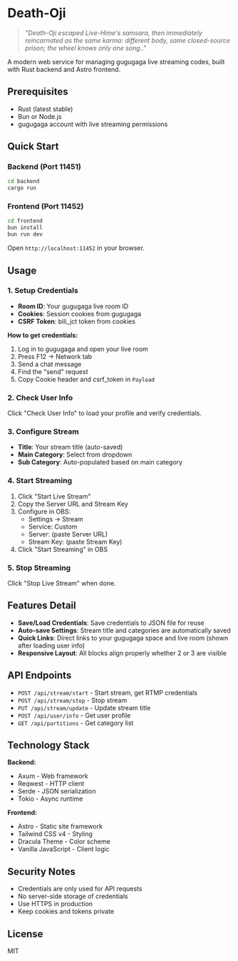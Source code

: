 # Death-Oji

> *"Death-Oji escaped Live-Hime's samsara,*
> *then immediately reincarnated as the same karma:*
> *different body, same closed-source prison;*
> *the wheel knows only one song.."*

A modern web service for managing gugugaga live streaming codes, built with Rust backend and Astro frontend.

## Prerequisites

- Rust (latest stable)
- Bun or Node.js
- gugugaga account with live streaming permissions

## Quick Start

### Backend (Port 11451)

```bash
cd backend
cargo run
```

### Frontend (Port 11452)

```bash
cd frontend
bun install
bun run dev
```

Open `http://localhost:11452` in your browser.

## Usage

### 1. Setup Credentials

- **Room ID**: Your gugugaga live room ID
- **Cookies**: Session cookies from gugugaga
- **CSRF Token**: bili_jct token from cookies

**How to get credentials:**
1. Log in to gugugaga and open your live room
2. Press F12 → Network tab
3. Send a chat message
4. Find the "send" request
5. Copy Cookie header and csrf_token in `Payload`

### 2. Check User Info

Click "Check User Info" to load your profile and verify credentials.

### 3. Configure Stream

- **Title**: Your stream title (auto-saved)
- **Main Category**: Select from dropdown
- **Sub Category**: Auto-populated based on main category

### 4. Start Streaming

1. Click "Start Live Stream"
2. Copy the Server URL and Stream Key
3. Configure in OBS:
   - Settings → Stream
   - Service: Custom
   - Server: (paste Server URL)
   - Stream Key: (paste Stream Key)
4. Click "Start Streaming" in OBS

### 5. Stop Streaming

Click "Stop Live Stream" when done.

## Features Detail

- **Save/Load Credentials**: Save credentials to JSON file for reuse
- **Auto-save Settings**: Stream title and categories are automatically saved
- **Quick Links**: Direct links to your gugugaga space and live room (shown after loading user info)
- **Responsive Layout**: All blocks align properly whether 2 or 3 are visible

## API Endpoints

- `POST /api/stream/start` - Start stream, get RTMP credentials
- `POST /api/stream/stop` - Stop stream
- `PUT /api/stream/update` - Update stream title
- `POST /api/user/info` - Get user profile
- `GET /api/partitions` - Get category list

## Technology Stack

**Backend:**
- Axum - Web framework
- Reqwest - HTTP client
- Serde - JSON serialization
- Tokio - Async runtime

**Frontend:**
- Astro - Static site framework
- Tailwind CSS v4 - Styling
- Dracula Theme - Color scheme
- Vanilla JavaScript - Client logic

## Security Notes

- Credentials are only used for API requests
- No server-side storage of credentials
- Use HTTPS in production
- Keep cookies and tokens private

## License

MIT
